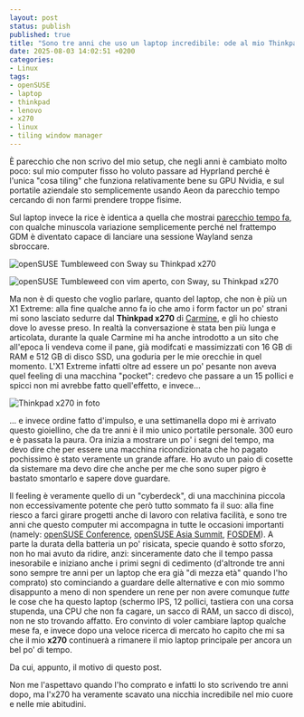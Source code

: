 ```yaml
---
layout: post
status: publish
published: true
title: "Sono tre anni che uso un laptop incredibile: ode al mio Thinkpad x270"
date: 2025-08-03 14:02:51 +0200
categories: 
- Linux
tags: 
- openSUSE
- laptop
- thinkpad
- lenovo
- x270
- linux
- tiling window manager
---
```


È parecchio che non scrivo del mio setup, che negli anni è cambiato molto poco: sul mio computer fisso ho voluto passare ad Hyprland perché è l'unica "cosa tiling" che funziona relativamente bene su GPU Nvidia, e sul portatile aziendale sto semplicemente usando Aeon da parecchio tempo cercando di non farmi prendere troppe fisime.

Sul laptop invece la rice è identica a quella che mostrai [parecchio tempo fa](https://dottorblaster.it/2021/10/x1-extreme/), con qualche minuscola variazione semplicemente perché nel frattempo GDM è diventato capace di lanciare una sessione Wayland senza sbroccare.

![openSUSE Tumbleweed con Sway su Thinkpad x270](https://gitlab.com/dottorblaster/blog-images/-/raw/master/images/x270-rice/screen_rice_x270.png?ref_type=heads)

![openSUSE Tumbleweed con vim aperto, con Sway, su Thinkpad x270](https://gitlab.com/dottorblaster/blog-images/-/raw/master/images/x270-rice/screen_rice_x270_vim.png)

Ma non è di questo che voglio parlare, quanto del laptop, che non è più un X1 Extreme: alla fine qualche anno fa io che amo i form factor un po' strani mi sono lasciato sedurre dal **Thinkpad x270** di [Carmine](https://dimonaco.dev/), e gli ho chiesto dove lo avesse preso. In realtà la conversazione è stata ben più lunga e articolata, durante la quale Carmine mi ha anche introdotto a un sito che all'epoca li vendeva come il pane, già modifcati e massimizzati con 16 GB di RAM e 512 GB di disco SSD, una goduria per le mie orecchie in quel momento. L'X1 Extreme infatti oltre ad essere un po' pesante non aveva quel feeling di una macchina "pocket": credevo che passare a un 15 pollici e spicci non mi avrebbe fatto quell'effetto, e invece...

![Thinkpad x270 in foto](https://gitlab.com/dottorblaster/blog-images/-/raw/master/images/x270-rice/x270r-rice-photo.png)

... e invece ordine fatto d'impulso, e una settimanella dopo mi è arrivato questo gioiellino, che da tre anni è il mio unico portatile personale. 300 euro e è passata la paura. Ora inizia a mostrare un po' i segni del tempo, ma devo dire che per essere una macchina ricondizionata che ho pagato pochissimo è stato veramente un grande affare. Ho avuto un paio di cosette da sistemare ma devo dire che anche per me che sono super pigro è bastato smontarlo e sapere dove guardare.

Il feeling è veramente quello di un "cyberdeck", di una macchinina piccola non eccessivamente potente che però tutto sommato fa il suo: alla fine riesco a farci girare progetti anche di lavoro con relativa facilità, e sono tre anni che questo computer mi accompagna in tutte le occasioni importanti (namely: [openSUSE Conference](https://dottorblaster.it/2025/07/opensuse-conference-2025/), [openSUSE Asia Summit](https://dottorblaster.it/2024/11/opensuse-asia-2024/), [FOSDEM](https://dottorblaster.it/2025/02/fosdem-2025/)). A parte la durata della batteria un po' risicata, specie quando è sotto sforzo, non ho mai avuto da ridire, anzi: sinceramente dato che il tempo passa inesorabile e iniziano anche i primi segni di cedimento (d'altronde tre anni sono sempre tre anni per un laptop che era già "di mezza età" quando l'ho comprato) sto cominciando a guardare delle alternative e con mio sommo disappunto a meno di non spendere un rene per non avere comunque _tutte_ le cose che ha questo laptop (schermo IPS, 12 pollici, tastiera con una corsa stupenda, una CPU che non fa cagare, un sacco di RAM, un sacco di disco), non ne sto trovando affatto. Ero convinto di voler cambiare laptop qualche mese fa, e invece dopo una veloce ricerca di mercato ho capito che mi sa che il mio **x270** continuerà a rimanere il mio laptop principale per ancora un bel po' di tempo.

Da cui, appunto, il motivo di questo post.

Non me l'aspettavo quando l'ho comprato e infatti lo sto scrivendo tre anni dopo, ma l'x270 ha veramente scavato una nicchia incredibile nel mio cuore e nelle mie abitudini.
